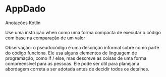 # AppDado
Anotações Kotlin

Use uma instrução when como uma forma compacta de executar o código com base na comparação de um valor

Observação: o pseudocódigo é uma descrição informal sobre como parte do código funciona. Ele usa alguns elementos de linguagem de programação,
como if / else, mas descreve as coisas de uma forma compreensível para as pessoas. Ele pode ser útil para planejar a abordagem correta a ser 
adotada antes de decidir todos os detalhes.
